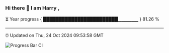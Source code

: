 ### Hi there 👋 I am Harry , 

⏳ Year progress { ████████████████████████▁▁▁▁▁▁ } 81.26 %

---

⏰ Updated on Thu, 24 Oct 2024 09:53:58 GMT

![Progress Bar CI](https://github.com/duykhang68/duykhang68/workflows/Progress%20Bar%20CI/badge.svg)
